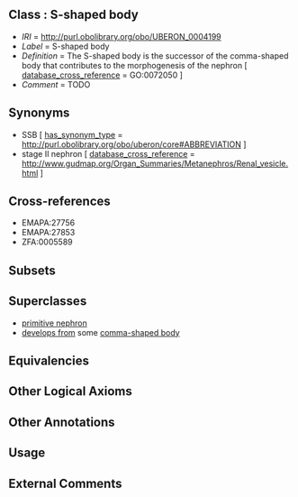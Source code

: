 
## Class : S-shaped body

 * *IRI* = http://purl.obolibrary.org/obo/UBERON_0004199
 * *Label* = S-shaped body
 * *Definition* = The S-shaped body is the successor of the comma-shaped body that contributes to the morphogenesis of the nephron [ [database_cross_reference](../../ef/oboInOwl#hasDbXref.md) = GO:0072050 ]
 * *Comment* = TODO

## Synonyms

 * SSB [ [has_synonym_type](../../pe/oboInOwl#hasSynonymType.md) = http://purl.obolibrary.org/obo/uberon/core#ABBREVIATION ]
 * stage II nephron [ [database_cross_reference](../../ef/oboInOwl#hasDbXref.md) = http://www.gudmap.org/Organ_Summaries/Metanephros/Renal_vesicle.html ]

## Cross-references

 * EMAPA:27756
 * EMAPA:27853
 * ZFA:0005589

## Subsets


## Superclasses

 * [primitive nephron](../../UBERON/32/UBERON_0010532.md)
 * [develops from](../../RO/02/RO_0002202.md) some [comma-shaped body](../../UBERON/98/UBERON_0004198.md)

## Equivalencies


## Other Logical Axioms


## Other Annotations


## Usage


## External Comments

